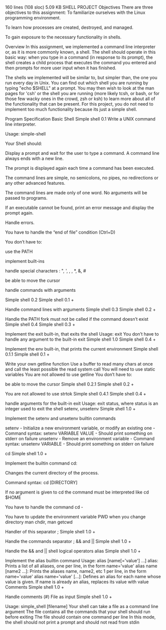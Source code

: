 160 lines (108 sloc)  5.09 KB
SHELL PROJECT
Objectives
There are three objectives to this assignment:
To familiarize ourselves with the Linux programming environment.

To learn how processes are created, destroyed, and managed.

To gain exposure to the necessary functionality in shells.

Overview
In this assignment, we implemented a command line interpreter or, as it is more commonly known, a shell. The shell should operate in this basic way: when you type in a command (in response to its prompt), the shell creates a child process that executes the command you entered and then prompts for more user input when it has finished.

The shells we implemented will be similar to, but simpler than, the one you run every day in Unix. You can find out which shell you are running by typing "echo $SHELL" at a prompt. You may then wish to look at the man pages for 'csh' or the shell you are running (more likely tcsh, or bash, or for those few wacky ones in the crowd, zsh or ksh) to learn more about all of the functionality that can be present. For this project, you do not need to implement too much functionality because its just a simple shell.

Program Specification
Basic Shell
Simple shell 0.1
Write a UNIX command line interpreter.

Usage: simple-shell

Your Shell should:

Display a prompt and wait for the user to type a command. A command line always ends with a new line.

The prompt is displayed again each time a command has been executed.

The command lines are simple, no semicolons, no pipes, no redirections or any other advanced features.

The command lines are made only of one word. No arguments will be passed to programs.

If an executable cannot be found, print an error message and display the prompt again.

Handle errors.

You have to handle the “end of file” condition (Ctrl+D)

You don’t have to:

use the PATH

implement built-ins

handle special characters : ", ', , \, *, &, #

be able to move the cursor

handle commands with arguments

Simple shell 0.2
Simple shell 0.1 +

Handle command lines with arguments
Simple shell 0.3
Simple shell 0.2 +

Handle the PATH
fork must not be called if the command doesn’t exist
Simple shell 0.4
Simple shell 0.3 +

Implement the exit built-in, that exits the shell
Usage: exit
You don’t have to handle any argument to the built-in exit
Simple shell 1.0
Simple shell 0.4 +

Implement the env built-in, that prints the current environment
Simple shell 0.1.1
Simple shell 0.1 +

Write your own getline function
Use a buffer to read many chars at once and call the least possible the read system call
You will need to use static variables
You are not allowed to use getline
You don’t have to:

be able to move the cursor
Simple shell 0.2.1
Simple shell 0.2 +

You are not allowed to use strtok
Simple shell 0.4.1
Simple shell 0.4 +

handle arguments for the built-in exit
Usage: exit status, where status is an integer used to exit the shell
setenv, unsetenv
Simple shell 1.0 +

Implement the setenv and unsetenv builtin commands

setenv - Initialize a new environment variable, or modify an existing one - Command syntax: setenv VARIABLE VALUE - Should print something on stderr on failure unsetenv - Remove an environment variable - Command syntax: unsetenv VARIABLE - Should print something on stderr on failure

cd
Simple shell 1.0 +

Implement the builtin command cd:

Changes the current directory of the process.

Command syntax: cd [DIRECTORY]

If no argument is given to cd the command must be interpreted like cd $HOME

You have to handle the command cd -

You have to update the environment variable PWD when you change directory man chdir, man getcwd

Handler of this separator ;
Simple shell 1.0 +

Handle the commands separator ;
&& and ||
Simple shell 1.0 +

Handle the && and || shell logical operators
alias
Simple shell 1.0 +

Implement the alias builtin command
Usage: alias [name[='value'] ...]
alias: Prints a list of all aliases, one per line, in the form name='value'
alias name [name2 ...]: Prints the aliases name, name2, etc 1 per line, in the form name='value'
alias name='value' [...]: Defines an alias for each name whose value is given. If name is already an alias, replaces its value with value
Comments
Simple shell 1.0 +

Handle comments (#)
File as input
Simple shell 1.0 +

Usage: simple_shell [filename]
Your shell can take a file as a command line argument
The file contains all the commands that your shell should run before exiting
The file should contain one command per line
In this mode, the shell should not print a prompt and should not read from stdin
